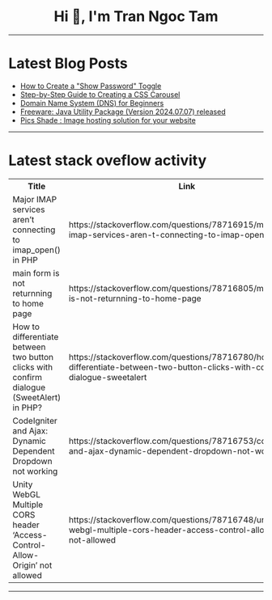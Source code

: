 <h1 align="center">Hi 👋, I'm Tran Ngoc Tam</h1>

---

# Latest Blog Posts 
<!-- BLOG-POST-LIST:START -->
- [How to Create a &quot;Show Password&quot; Toggle](https://dev.to/codeswithpankaj/how-to-create-a-show-password-toggle-4me0)
- [Step-by-Step Guide to Creating a CSS Carousel](https://dev.to/mdhassanpatwary/step-by-step-guide-to-creating-a-css-carousel-g7k)
- [Domain Name System &lpar;DNS&rpar; for Beginners](https://dev.to/syedumaircodes/domain-name-system-dns-for-beginners-dec)
- [Freeware: Java Utility Package &lpar;Version 2024.07.07&rpar; released](https://dev.to/andybrunner/freeware-java-utility-package-version-20240707-released-g4n)
- [Pics Shade : Image hosting solution for your website](https://dev.to/sh20raj/pics-shade-image-hosting-solution-for-your-website-3h8g)
<!-- BLOG-POST-LIST:END -->

---

# Latest stack oveflow activity
<table>
  <tr><th>Title</th><th>Link</th></tr>
  <!-- STACKOVERFLOW:START --><tr><td>Major IMAP services aren’t connecting to imap_open&lpar;&rpar; in PHP</td><td>https://stackoverflow.com/questions/78716915/major-imap-services-aren-t-connecting-to-imap-open-in-php</td></tr><tr><td>main form is not returnning to home page</td><td>https://stackoverflow.com/questions/78716805/main-form-is-not-returnning-to-home-page</td></tr><tr><td>How to differentiate between two button clicks with confirm dialogue &lpar;SweetAlert&rpar; in PHP?</td><td>https://stackoverflow.com/questions/78716780/how-to-differentiate-between-two-button-clicks-with-confirm-dialogue-sweetalert</td></tr><tr><td>CodeIgniter and Ajax: Dynamic Dependent Dropdown not working</td><td>https://stackoverflow.com/questions/78716753/codeigniter-and-ajax-dynamic-dependent-dropdown-not-working</td></tr><tr><td>Unity WebGL Multiple CORS header ‘Access-Control-Allow-Origin’ not allowed</td><td>https://stackoverflow.com/questions/78716748/unity-webgl-multiple-cors-header-access-control-allow-origin-not-allowed</td></tr><!-- STACKOVERFLOW:END -->
</table>

---


